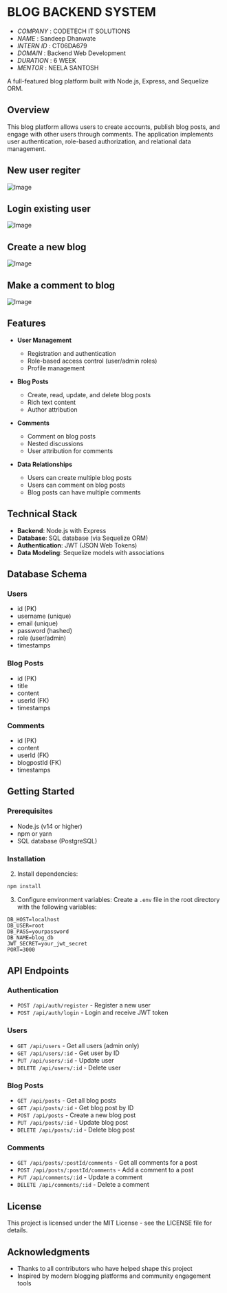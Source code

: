 # BLOG BACKEND SYSTEM

- *COMPANY* : CODETECH IT SOLUTIONS
- *NAME* : Sandeep Dhanwate
- *INTERN ID* : CT06DA679
- *DOMAIN* : Backend Web Development
- *DURATION* : 6 WEEK
- *MENTOR* : NEELA SANTOSH


A full-featured blog platform built with Node.js, Express, and Sequelize ORM.

## Overview

This blog platform allows users to create accounts, publish blog posts, and engage with other users through comments. The application implements user authentication, role-based authorization, and relational data management.


## New user regiter
![Image](https://github.com/user-attachments/assets/26926dc4-fb1b-41e9-9c0b-b6cd63eb7924)

## Login existing user
![Image](https://github.com/user-attachments/assets/f3cace18-ccb9-450c-8b74-68f46e9bc308)

## Create a new blog
![Image](https://github.com/user-attachments/assets/f43b8514-48e9-49d3-90cb-10936736f2fa)

## Make a comment to blog
![Image](https://github.com/user-attachments/assets/46d26d60-3930-4752-92a5-bb6ba3a302c5)

## Features

- **User Management**
  - Registration and authentication
  - Role-based access control (user/admin roles)
  - Profile management

- **Blog Posts**
  - Create, read, update, and delete blog posts
  - Rich text content
  - Author attribution

- **Comments**
  - Comment on blog posts
  - Nested discussions
  - User attribution for comments

- **Data Relationships**
  - Users can create multiple blog posts
  - Users can comment on blog posts
  - Blog posts can have multiple comments

## Technical Stack

- **Backend**: Node.js with Express
- **Database**: SQL database (via Sequelize ORM)
- **Authentication**: JWT (JSON Web Tokens)
- **Data Modeling**: Sequelize models with associations

## Database Schema

### Users
- id (PK)
- username (unique)
- email (unique)
- password (hashed)
- role (user/admin)
- timestamps

### Blog Posts
- id (PK)
- title
- content
- userId (FK)
- timestamps

### Comments
- id (PK)
- content
- userId (FK)
- blogpostId (FK)
- timestamps

## Getting Started

### Prerequisites

- Node.js (v14 or higher)
- npm or yarn
- SQL database (PostgreSQL)

### Installation

2. Install dependencies:
```bash
npm install
```

3. Configure environment variables:
Create a `.env` file in the root directory with the following variables:
```
DB_HOST=localhost
DB_USER=root
DB_PASS=yourpassword
DB_NAME=blog_db
JWT_SECRET=your_jwt_secret
PORT=3000
```


## API Endpoints

### Authentication
- `POST /api/auth/register` - Register a new user
- `POST /api/auth/login` - Login and receive JWT token


### Users
- `GET /api/users` - Get all users (admin only)
- `GET /api/users/:id` - Get user by ID
- `PUT /api/users/:id` - Update user
- `DELETE /api/users/:id` - Delete user

### Blog Posts
- `GET /api/posts` - Get all blog posts
- `GET /api/posts/:id` - Get blog post by ID
- `POST /api/posts` - Create a new blog post
- `PUT /api/posts/:id` - Update blog post
- `DELETE /api/posts/:id` - Delete blog post

### Comments
- `GET /api/posts/:postId/comments` - Get all comments for a post
- `POST /api/posts/:postId/comments` - Add a comment to a post
- `PUT /api/comments/:id` - Update a comment
- `DELETE /api/comments/:id` - Delete a comment

## License

This project is licensed under the MIT License - see the LICENSE file for details.

## Acknowledgments

- Thanks to all contributors who have helped shape this project
- Inspired by modern blogging platforms and community engagement tools
